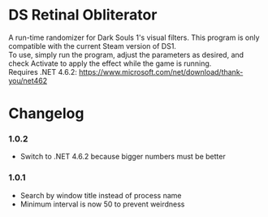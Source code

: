 # DS Retinal Obliterator
A run-time randomizer for Dark Souls 1's visual filters. This program is only compatible with the current Steam version of DS1.  
To use, simply run the program, adjust the parameters as desired, and check Activate to apply the effect while the game is running.  
Requires .NET 4.6.2: https://www.microsoft.com/net/download/thank-you/net462

# Changelog
### 1.0.2
* Switch to .NET 4.6.2 because bigger numbers must be better
### 1.0.1
* Search by window title instead of process name  
* Minimum interval is now 50 to prevent weirdness
